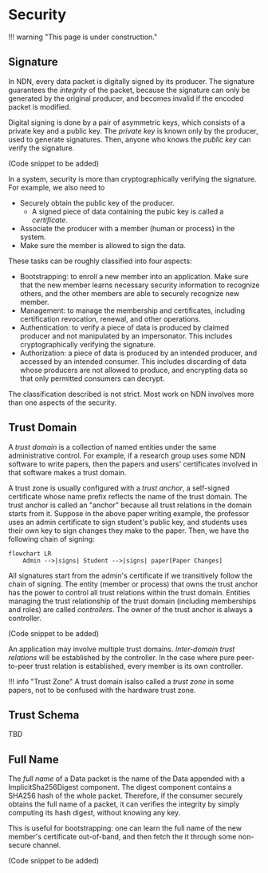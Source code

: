 # Security

!!! warning "This page is under construction."

## Signature

In NDN, every data packet is digitally signed by its producer.
The signature guarantees the _integrity_ of the packet,
because the signature can only be generated by the original producer, and becomes invalid if the encoded packet is modified.

Digital signing is done by a pair of asymmetric keys, which consists of a private key and a public key.
The _private key_ is known only by the producer, used to generate signatures.
Then, anyone who knows the _public key_ can verify the signature.

(Code snippet to be added)

In a system, security is more than cryptographically verifying the signature.
For example, we also need to

-   Securely obtain the public key of the producer.
    -   A signed piece of data containing the pubic key is called a _certificate_.
-   Associate the producer with a member (human or process) in the system.
-   Make sure the member is allowed to sign the data.

These tasks can be roughly classified into four aspects:

-   Bootstrapping: to enroll a new member into an application. Make sure that the new member learns necessary security information to recognize others, and the other members are able to securely recognize new member.
-   Management: to manage the membership and certificates, including certification revocation, renewal, and other operations.
-   Authentication: to verify a piece of data is produced by claimed producer and not manipulated by an impersonator.
    This includes cryptographically verifying the signature.
-   Authorization: a piece of data is produced by an intended producer, and accessed by an intended consumer.
    This includes discarding of data whose producers are not allowed to produce, and encrypting data so that only permitted consumers can decrypt.

The classification described is not strict. Most work on NDN involves more than one aspects of the security.

## Trust Domain

A _trust domain_ is a collection of named entities under the same administrative control.
For example, if a research group uses some NDN software to write papers,
then the papers and users' certificates involved in that software makes a trust domain.

A trust zone is usually configured with a _trust anchor_, a self-signed certificate whose name prefix reflects the name of the trust domain.
The trust anchor is called an "anchor" because all trust relations in the domain starts from it.
Suppose in the above paper writing example, the professor uses an admin certificate to sign student's public key,
and students uses their own key to sign changes they make to the paper.
Then, we have the following chain of signing:

``` mermaid
flowchart LR
    Admin -->|signs| Student -->|signs| paper[Paper Changes]
```

All signatures start from the admin's certificate if we transitively follow the chain of signing.
The entity (member or process) that owns the trust anchor has the power to control all trust relations within the trust domain.
Entities managing the trust relationship of the trust domain (including memberships and roles) are called _controllers_.
The owner of the trust anchor is always a controller.

(Code snippet to be added)

An application may involve multiple trust domains. _Inter-domain trust relations_ will be established by the controller.
In the case where pure peer-to-peer trust relation is established, every member is its own controller.

!!! info "Trust Zone"
    A trust domain isalso called a _trust zone_ in some papers, not to be confused with the hardware trust zone.

## Trust Schema

TBD

## Full Name

The _full name_ of a Data packet is the name of the Data appended with a ImplicitSha256Digest component.
The digest component contains a SHA256 hash of the whole packet.
Therefore, if the consumer securely obtains the full name of a packet, it can verifies the integrity by simply computing its hash digest,
without knowing any key.

This is useful for bootstrapping: one can learn the full name of the new member's certificate out-of-band,
and then fetch the it through some non-secure channel.

(Code snippet to be added)
